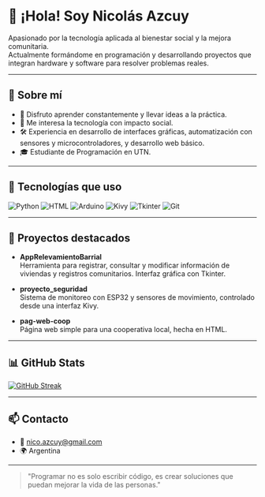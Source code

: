 # 👋 ¡Hola! Soy Nicolás Azcuy

Apasionado por la tecnología aplicada al bienestar social y la mejora comunitaria.  
Actualmente formándome en programación y desarrollando proyectos que integran hardware y software para resolver problemas reales.

---

## 🚀 Sobre mí

- 🧠 Disfruto aprender constantemente y llevar ideas a la práctica.
- 🤝 Me interesa la tecnología con impacto social.
- 🛠️ Experiencia en desarrollo de interfaces gráficas, automatización con sensores y microcontroladores, y desarrollo web básico.
- 🎓 Estudiante de Programación en UTN.

---

## 🧰 Tecnologías que uso

![Python](https://img.shields.io/badge/-Python-3776AB?style=flat&logo=python&logoColor=white)
![HTML](https://img.shields.io/badge/-HTML5-E34F26?style=flat&logo=html5&logoColor=white)
![Arduino](https://img.shields.io/badge/-Arduino-00979D?style=flat&logo=arduino&logoColor=white)
![Kivy](https://img.shields.io/badge/-Kivy-000000?style=flat)
![Tkinter](https://img.shields.io/badge/-Tkinter-FFCC00?style=flat&logo=python&logoColor=black)
![Git](https://img.shields.io/badge/-Git-F05032?style=flat&logo=git&logoColor=white)

---

## 🧪 Proyectos destacados

- **AppRelevamientoBarrial**  
  Herramienta para registrar, consultar y modificar información de viviendas y registros comunitarios. Interfaz gráfica con Tkinter.

- **proyecto_seguridad**  
  Sistema de monitoreo con ESP32 y sensores de movimiento, controlado desde una interfaz Kivy.

- **pag-web-coop**  
  Página web simple para una cooperativa local, hecha en HTML.

---

## 📊 GitHub Stats

[![GitHub Streak](https://streak-stats.demolab.com?user=nazcuy&theme=dark)](https://git.io/streak-stats)

---

## 📫 Contacto

- 📧 [nico.azcuy@gmail.com](mailto:nico.azcuy@gmail.com)
- 🌍 Argentina

---

> "Programar no es solo escribir código, es crear soluciones que puedan mejorar la vida de las personas."

